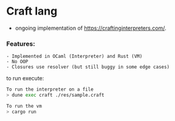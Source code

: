# Craft lang

- ongoing implementation of <https://craftinginterpreters.com/>.

### Features:
    - Implemented in OCaml (Interpreter) and Rust (VM)
    - No OOP
    - Closures use resolver (but still buggy in some edge cases)

to run execute: 

```bash
To run the interpreter on a file
> dune exec craft ./res/sample.craft 

To run the vm
> cargo run 
```
